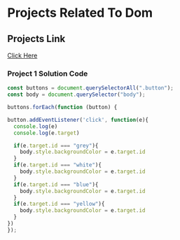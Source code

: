 # Projects Related To Dom

## Projects Link 
[Click Here](https://stackblitz.com/edit/dom-project-chaiaurcode?file=index.html)

### Project 1 Solution Code
```javascript
const buttons = document.querySelectorAll(".button");
const body = document.querySelector("body");

buttons.forEach(function (button) {

button.addEventListener('click', function(e){
  console.log(e)
  console.log(e.target)

  if(e.target.id === "grey"){
    body.style.backgroundColor = e.target.id
  }
  if(e.target.id === "white"){
    body.style.backgroundColor = e.target.id
  }
  if(e.target.id === "blue"){
    body.style.backgroundColor = e.target.id
  }
  if(e.target.id === "yellow"){
    body.style.backgroundColor = e.target.id
  }
})
});
```